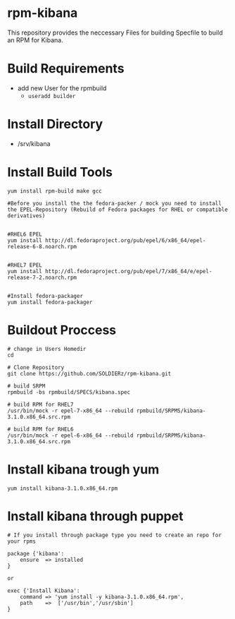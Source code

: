 rpm-kibana
==============
This repository provides the neccessary Files for building Specfile to build an RPM for Kibana. 


Build Requirements
==================

* add new User for the rpmbuild
	* `useradd builder`


Install Directory
=================

* /srv/kibana

Install Build Tools
===================

```
yum install rpm-build make gcc

#Before you install the the fedora-packer / mock you need to install the EPEL-Repository (Rebuild of Fedora packages for RHEL or compatible derivatives)


#RHEL6 EPEL
yum install http://dl.fedoraproject.org/pub/epel/6/x86_64/epel-release-6-8.noarch.rpm


#RHEL7 EPEL
yum install http://dl.fedoraproject.org/pub/epel/7/x86_64/e/epel-release-7-2.noarch.rpm


#Install fedora-packager
yum install fedora-packager
```

Buildout Proccess
=================

```
# change in Users Homedir
cd

# Clone Repository
git clone https://github.com/SOLDIERz/rpm-kibana.git

# build SRPM 
rpmbuild -bs rpmbuild/SPECS/kibana.spec

# build RPM for RHEL7
/usr/bin/mock -r epel-7-x86_64 --rebuild rpmbuild/SRPMS/kibana-3.1.0.x86_64.src.rpm

# build RPM for RHEL6
/usr/bin/mock -r epel-6-x86_64 --rebuild rpmbuild/SRPMS/kibana-3.1.0.x86_64.src.rpm
```


Install kibana trough yum
=========================

`yum install kibana-3.1.0.x86_64.rpm`


Install kibana through puppet
=============================

```
# If you install through package type you need to create an repo for your rpms

package {'kibana':
	ensure	=> installed
}

or

exec {'Install Kibana':
	command	=> 'yum install -y kibana-3.1.0.x86_64.rpm',
	path	=>	['/usr/bin','/usr/sbin']
}
```